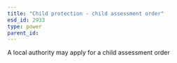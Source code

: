 ```yaml
---
title: "Child protection - child assessment order"
esd_id: 2933
type: power
parent_id:  
---
```


A local authority may apply for a child assessment order


